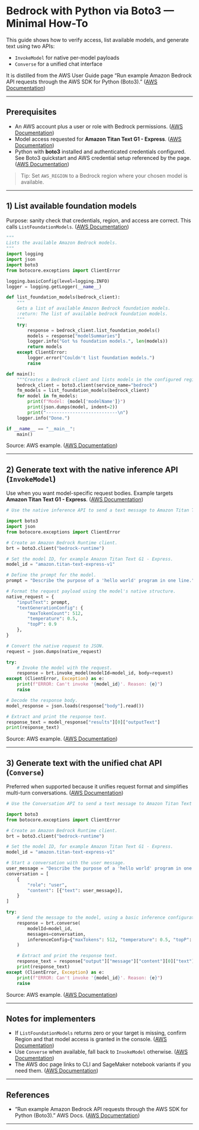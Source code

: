 # Bedrock with Python via Boto3 — Minimal How-To

This guide shows how to verify access, list available models, and generate text using two APIs:

* `InvokeModel` for native per-model payloads
* `Converse` for a unified chat interface

It is distilled from the AWS User Guide page “Run example Amazon Bedrock API requests through the AWS SDK for Python (Boto3).” ([AWS Documentation][1])

---

## Prerequisites

* An AWS account plus a user or role with Bedrock permissions. ([AWS Documentation][1])
* Model access requested for **Amazon Titan Text G1 - Express**. ([AWS Documentation][1])
* Python with **boto3** installed and authenticated credentials configured. See Boto3 quickstart and AWS credential setup referenced by the page. ([AWS Documentation][1])

> Tip: Set `AWS_REGION` to a Bedrock region where your chosen model is available.

---

## 1) List available foundation models

Purpose: sanity check that credentials, region, and access are correct. This calls `ListFoundationModels`. ([AWS Documentation][1])

```python
"""
Lists the available Amazon Bedrock models.
"""
import logging
import json
import boto3
from botocore.exceptions import ClientError

logging.basicConfig(level=logging.INFO)
logger = logging.getLogger(__name__)

def list_foundation_models(bedrock_client):
    """
    Gets a list of available Amazon Bedrock foundation models.
    :return: The list of available bedrock foundation models.
    """
    try:
        response = bedrock_client.list_foundation_models()
        models = response["modelSummaries"]
        logger.info("Got %s foundation models.", len(models))
        return models
    except ClientError:
        logger.error("Couldn't list foundation models.")
        raise

def main():
    """Creates a Bedrock client and lists models in the configured region."""
    bedrock_client = boto3.client(service_name="bedrock")
    fm_models = list_foundation_models(bedrock_client)
    for model in fm_models:
        print(f"Model: {model['modelName']}")
        print(json.dumps(model, indent=2))
        print("---------------------------\n")
    logger.info("Done.")

if __name__ == "__main__":
    main()
```

Source: AWS example. ([AWS Documentation][1])

---

## 2) Generate text with the native inference API (`InvokeModel`)

Use when you want model-specific request bodies. Example targets **Amazon Titan Text G1 - Express**. ([AWS Documentation][1])

```python
# Use the native inference API to send a text message to Amazon Titan Text G1 - Express.

import boto3
import json
from botocore.exceptions import ClientError

# Create an Amazon Bedrock Runtime client.
brt = boto3.client("bedrock-runtime")

# Set the model ID, for example Amazon Titan Text G1 - Express.
model_id = "amazon.titan-text-express-v1"

# Define the prompt for the model.
prompt = "Describe the purpose of a 'hello world' program in one line."

# Format the request payload using the model's native structure.
native_request = {
    "inputText": prompt,
    "textGenerationConfig": {
        "maxTokenCount": 512,
        "temperature": 0.5,
        "topP": 0.9
    },
}

# Convert the native request to JSON.
request = json.dumps(native_request)

try:
    # Invoke the model with the request.
    response = brt.invoke_model(modelId=model_id, body=request)
except (ClientError, Exception) as e:
    print(f"ERROR: Can't invoke '{model_id}'. Reason: {e}")
    raise

# Decode the response body.
model_response = json.loads(response["body"].read())

# Extract and print the response text.
response_text = model_response["results"][0]["outputText"]
print(response_text)
```

Source: AWS example. ([AWS Documentation][1])

---

## 3) Generate text with the unified chat API (`Converse`)

Preferred when supported because it unifies request format and simplifies multi-turn conversations. ([AWS Documentation][1])

```python
# Use the Conversation API to send a text message to Amazon Titan Text G1 - Express.

import boto3
from botocore.exceptions import ClientError

# Create an Amazon Bedrock Runtime client.
brt = boto3.client("bedrock-runtime")

# Set the model ID, for example Amazon Titan Text G1 - Express.
model_id = "amazon.titan-text-express-v1"

# Start a conversation with the user message.
user_message = "Describe the purpose of a 'hello world' program in one line."
conversation = [
    {
        "role": "user",
        "content": [{"text": user_message}],
    }
]

try:
    # Send the message to the model, using a basic inference configuration.
    response = brt.converse(
        modelId=model_id,
        messages=conversation,
        inferenceConfig={"maxTokens": 512, "temperature": 0.5, "topP": 0.9},
    )

    # Extract and print the response text.
    response_text = response["output"]["message"]["content"][0]["text"]
    print(response_text)
except (ClientError, Exception) as e:
    print(f"ERROR: Can't invoke '{model_id}'. Reason: {e}")
    raise
```

Source: AWS example. ([AWS Documentation][1])

---

## Notes for implementers

* If `ListFoundationModels` returns zero or your target is missing, confirm Region and that model access is granted in the console. ([AWS Documentation][1])
* Use `Converse` when available, fall back to `InvokeModel` otherwise. ([AWS Documentation][1])
* The AWS doc page links to CLI and SageMaker notebook variants if you need them. ([AWS Documentation][1])

---

## References

* “Run example Amazon Bedrock API requests through the AWS SDK for Python (Boto3).” AWS Docs. ([AWS Documentation][1])

---

[1]: https://docs.aws.amazon.com/bedrock/latest/userguide/getting-started-api-ex-python.html "Run example Amazon Bedrock API requests through the AWS SDK for Python (Boto3) - Amazon Bedrock"
